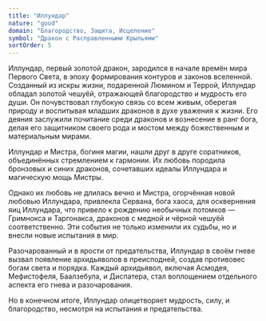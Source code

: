 ```yaml
---
title: "Иллундар"
nature: "good"
domain: "Благородство, Защита, Исцеление"
symbol: "Дракон с Расправленными Крыльями"
sortOrder: 5
---
```


Иллундар, первый золотой дракон, зародился в начале времён мира
Первого Света, в эпоху формирования контуров и законов вселенной.
Созданный из искры жизни, подаренной Люмином и Террой, Иллундар
обладал золотой чешуёй, отражающей благородство и мудрость его
души. Он почувствовал глубокую связь со всем живым, оберегая
природу и воспитывая младших драконов в духе уважения к жизни. Его
деяния заслужили почитание среди драконов и вознесение в ранг бога,
делая его защитником своего рода и мостом между божественным и
материальным мирами.

Иллундар и Мистра, богиня магии, нашли друг в друге соратников,
объединённых стремлением к гармонии. Их любовь породила
бронзовых и синих драконов, сочетавших идеалы Иллундара и
магическую мощь Мистры.

Однако их любовь не длилась вечно и Мистра, огорчённая новой
любовью Иллундара, привлекла Сервана, бога хаоса, для осквернения
яиц Иллундара, что привело к рождению необычных потомков —
Гримнокса и Таргонакса, драконов с медной и чёрной чешуёй
соответственно. Эти события не только изменили их судьбы, но и
внесли новые испытания в мир.

Разочарованный и в ярости от предательства, Иллундар в своём гневе
вызвал появление архидьяволов в преисподней, создав противовес
богам света и порядка. Каждый архидьявол, включая Асмодея,
Мефистофеля, Баалзебула, и Диспатера, стал воплощением отдельного
аспекта его гнева и разочарования.

Но в конечном итоге, Иллундар олицетворяет мудрость, силу, и
благородство, несмотря на испытания и предательства.

